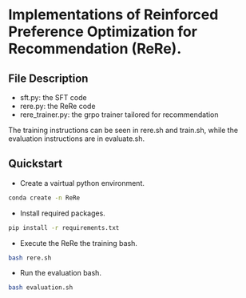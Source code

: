 # Implementations of  Reinforced Preference Optimization for Recommendation (ReRe).

## File Description 

- sft.py: the SFT code
- rere.py: the ReRe code
- rere_trainer.py: the grpo trainer tailored for recommendation

The training instructions can be seen in rere.sh and train.sh, while the evaluation instructions are in evaluate.sh.

## Quickstart

- Create a vairtual python environment.

```bash
conda create -n ReRe
```

- Install required packages.

```bash
pip install -r requirements.txt
```

- Execute the ReRe the training bash.

```bash
bash rere.sh
```

- Run the evaluation bash.

```bash
bash evaluation.sh	
```

